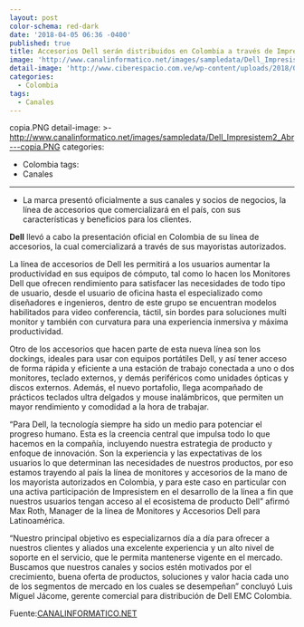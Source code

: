 ```yaml
---
layout: post
color-schema: red-dark
date: '2018-04-05 06:36 -0400'
published: true
title: Accesorios Dell serán distribuidos en Colombia a través de Impresistem
image: 'http://www.canalinformatico.net/images/sampledata/Dell_Impresistem2_Abr'
detail-image: 'http://www.ciberespacio.com.ve/wp-content/uploads/2018/04/Equipo-Dell.jpg'
categories:
  - Colombia
tags:
  - Canales
---
```

copia.PNG
detail-image: >-
  http://www.canalinformatico.net/images/sampledata/Dell_Impresistem2_Abr---copia.PNG
categories:
  - Colombia
tags:
  - Canales
---
- La marca presentó oficialmente a sus canales y socios de negocios, la línea de accesorios que comercializará en el país, con sus características y beneficios para los clientes.


**Dell** llevó a cabo la presentación oficial en Colombia de su línea de accesorios, la cual comercializará a través de sus mayoristas autorizados.

La línea de accesorios de Dell les permitirá a los usuarios aumentar la productividad en sus equipos de cómputo, tal como lo hacen los Monitores Dell que ofrecen rendimiento para satisfacer las necesidades de todo tipo de usuario, desde el usuario de oficina hasta el especializado como diseñadores e ingenieros, dentro de este grupo se encuentran modelos habilitados para video conferencia, táctil, sin bordes para soluciones multi monitor y también con curvatura para una experiencia inmersiva y máxima productividad.

Otro de los accesorios que hacen parte de esta nueva línea son los dockings, ideales para usar con equipos portátiles Dell, y así tener acceso de forma rápida y eficiente a una estación de trabajo conectada a uno o dos monitores, teclado externos, y demás periféricos como unidades ópticas y discos externos. Además, el nuevo portafolio, llega acompañado de prácticos teclados ultra delgados y mouse inalámbricos, que permiten un mayor rendimiento y comodidad a la hora de trabajar.

“Para Dell, la tecnología siempre ha sido un medio para potenciar el progreso humano. Esta es la creencia central que impulsa todo lo que hacemos en la compañía, incluyendo nuestra estrategia de producto y enfoque de innovación. Son la experiencia y las expectativas de los usuarios lo que determinan las necesidades de nuestros productos, por eso estamos trayendo al país la línea de monitores y accesorios de la mano de los mayorista autorizados en Colombia, y para este caso en particular con una activa participación de Impresistem en el desarrollo de la línea a fin que nuestros usuarios tengan acceso al el ecosistema de producto Dell” afirmó Max Roth, Manager de la línea de Monitores y Accesorios Dell para Latinoamérica.

“Nuestro principal objetivo es especializarnos día a día para ofrecer a nuestros clientes y aliados una excelente experiencia y un alto nivel de soporte en el servicio, que le permita mantenerse vigente en el mercado. Buscamos que nuestros canales y socios estén motivados por el crecimiento, buena oferta de productos, soluciones y valor hacia cada uno de los segmentos de mercado en los cuales se desempeñan” concluyó Luis Miguel Jácome, gerente comercial para distribución de Dell EMC Colombia.

Fuente:[CANALINFORMATICO.NET](http://www.canalinformatico.net/index.php/equipos-y-comunicaciones/85-equipos/1741-accesorios-dell-seran-distribuidos-en-colombia-a-traves-de-impresistem)
